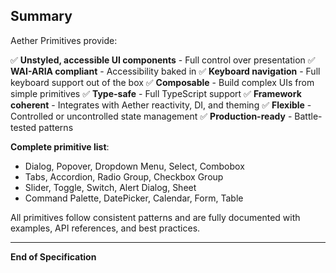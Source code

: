 ## Summary

Aether Primitives provide:

✅ **Unstyled, accessible UI components** - Full control over presentation
✅ **WAI-ARIA compliant** - Accessibility baked in
✅ **Keyboard navigation** - Full keyboard support out of the box
✅ **Composable** - Build complex UIs from simple primitives
✅ **Type-safe** - Full TypeScript support
✅ **Framework coherent** - Integrates with Aether reactivity, DI, and theming
✅ **Flexible** - Controlled or uncontrolled state management
✅ **Production-ready** - Battle-tested patterns

**Complete primitive list**:
- Dialog, Popover, Dropdown Menu, Select, Combobox
- Tabs, Accordion, Radio Group, Checkbox Group
- Slider, Toggle, Switch, Alert Dialog, Sheet
- Command Palette, DatePicker, Calendar, Form, Table

All primitives follow consistent patterns and are fully documented with examples, API references, and best practices.

---

**End of Specification**
